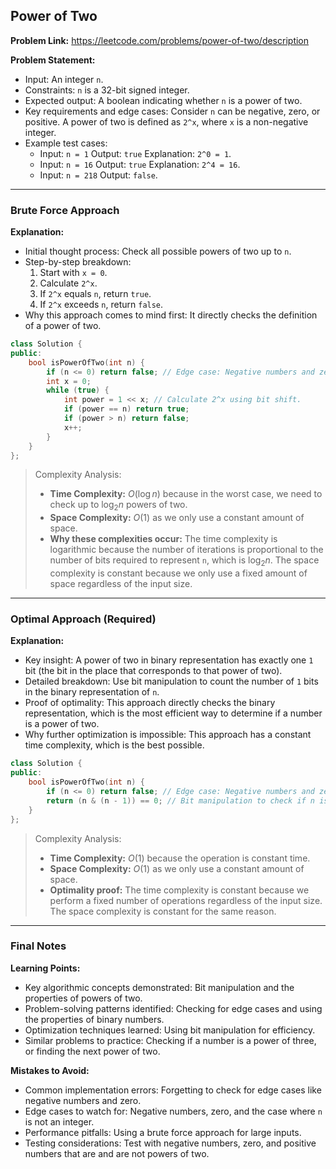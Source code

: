 ## Power of Two
**Problem Link:** https://leetcode.com/problems/power-of-two/description

**Problem Statement:**
- Input: An integer `n`.
- Constraints: `n` is a 32-bit signed integer.
- Expected output: A boolean indicating whether `n` is a power of two.
- Key requirements and edge cases: Consider `n` can be negative, zero, or positive. A power of two is defined as `2^x`, where `x` is a non-negative integer.
- Example test cases:
  - Input: `n = 1` Output: `true` Explanation: `2^0 = 1`.
  - Input: `n = 16` Output: `true` Explanation: `2^4 = 16`.
  - Input: `n = 218` Output: `false`.

---

### Brute Force Approach
**Explanation:**
- Initial thought process: Check all possible powers of two up to `n`.
- Step-by-step breakdown:
  1. Start with `x = 0`.
  2. Calculate `2^x`.
  3. If `2^x` equals `n`, return `true`.
  4. If `2^x` exceeds `n`, return `false`.
- Why this approach comes to mind first: It directly checks the definition of a power of two.

```cpp
class Solution {
public:
    bool isPowerOfTwo(int n) {
        if (n <= 0) return false; // Edge case: Negative numbers and zero are not powers of two.
        int x = 0;
        while (true) {
            int power = 1 << x; // Calculate 2^x using bit shift.
            if (power == n) return true;
            if (power > n) return false;
            x++;
        }
    }
};
```

> Complexity Analysis:
> - **Time Complexity:** $O(\log n)$ because in the worst case, we need to check up to $\log_2 n$ powers of two.
> - **Space Complexity:** $O(1)$ as we only use a constant amount of space.
> - **Why these complexities occur:** The time complexity is logarithmic because the number of iterations is proportional to the number of bits required to represent `n`, which is $\log_2 n$. The space complexity is constant because we only use a fixed amount of space regardless of the input size.

---

### Optimal Approach (Required)
**Explanation:**
- Key insight: A power of two in binary representation has exactly one `1` bit (the bit in the place that corresponds to that power of two).
- Detailed breakdown: Use bit manipulation to count the number of `1` bits in the binary representation of `n`.
- Proof of optimality: This approach directly checks the binary representation, which is the most efficient way to determine if a number is a power of two.
- Why further optimization is impossible: This approach has a constant time complexity, which is the best possible.

```cpp
class Solution {
public:
    bool isPowerOfTwo(int n) {
        if (n <= 0) return false; // Edge case: Negative numbers and zero are not powers of two.
        return (n & (n - 1)) == 0; // Bit manipulation to check if n is a power of two.
    }
};
```

> Complexity Analysis:
> - **Time Complexity:** $O(1)$ because the operation is constant time.
> - **Space Complexity:** $O(1)$ as we only use a constant amount of space.
> - **Optimality proof:** The time complexity is constant because we perform a fixed number of operations regardless of the input size. The space complexity is constant for the same reason.

---

### Final Notes

**Learning Points:**
- Key algorithmic concepts demonstrated: Bit manipulation and the properties of powers of two.
- Problem-solving patterns identified: Checking for edge cases and using the properties of binary numbers.
- Optimization techniques learned: Using bit manipulation for efficiency.
- Similar problems to practice: Checking if a number is a power of three, or finding the next power of two.

**Mistakes to Avoid:**
- Common implementation errors: Forgetting to check for edge cases like negative numbers and zero.
- Edge cases to watch for: Negative numbers, zero, and the case where `n` is not an integer.
- Performance pitfalls: Using a brute force approach for large inputs.
- Testing considerations: Test with negative numbers, zero, and positive numbers that are and are not powers of two.